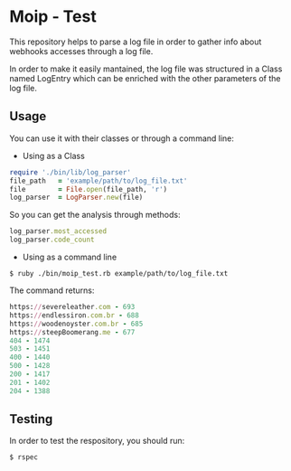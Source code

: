 # Moip - Test

This repository helps to parse a log file in order to gather info about webhooks accesses through a log file.

In order to make it easily mantained, the log file was structured in a Class named LogEntry which can be enriched with
the other parameters of the log file.

## Usage

You can use it with their classes or through a command line:

* Using as a Class

```ruby
require './bin/lib/log_parser'
file_path   = 'example/path/to/log_file.txt'
file        = File.open(file_path, 'r')
log_parser  = LogParser.new(file)
```
So you can get the analysis through methods:

```ruby
log_parser.most_accessed
log_parser.code_count
```

* Using as a command line
```
$ ruby ./bin/moip_test.rb example/path/to/log_file.txt
```

The command returns:

```ruby
https://severeleather.com - 693
https://endlessiron.com.br - 688
https://woodenoyster.com.br - 685
https://steepBoomerang.me - 677
404 - 1474
503 - 1451
400 - 1440
500 - 1428
200 - 1417
201 - 1402
204 - 1388
```

## Testing
In order to test the respository, you should run:
```
$ rspec
```